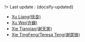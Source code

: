 !> Last update : {docsify-updated}

- [Xu Liang(徐良)](./docs/artists/xuliang.md)
- [Xu Wei(许巍)](./docs/artists/xuwei.md)
- [Xie Tianxiao(谢天笑)](./docs/artists/xietianxiao.md)
- [Xie TingFeng/Teresa Teng(谢霆锋)](./docs/artists/xietingfeng.md)
